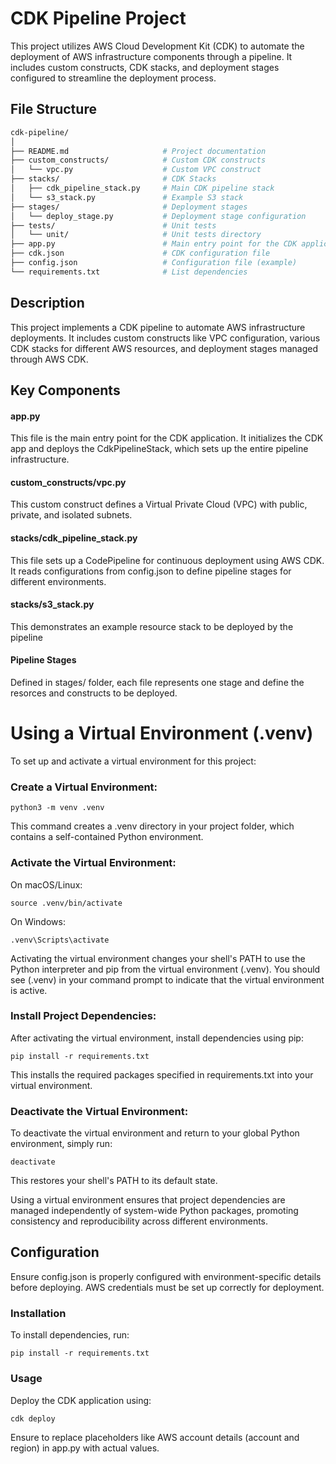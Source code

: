 # CDK Pipeline Project
This project utilizes AWS Cloud Development Kit (CDK) to automate the deployment of AWS infrastructure components through a pipeline. It includes custom constructs, CDK stacks, and deployment stages configured to streamline the deployment process.

## File Structure
```sh
cdk-pipeline/
│
├── README.md                     # Project documentation
├── custom_constructs/            # Custom CDK constructs
│   └── vpc.py                    # Custom VPC construct
├── stacks/                       # CDK Stacks
│   ├── cdk_pipeline_stack.py     # Main CDK pipeline stack
│   └── s3_stack.py               # Example S3 stack
├── stages/                       # Deployment stages
│   └── deploy_stage.py           # Deployment stage configuration
├── tests/                        # Unit tests
│   └── unit/                     # Unit tests directory
├── app.py                        # Main entry point for the CDK application
├── cdk.json                      # CDK configuration file
├── config.json                   # Configuration file (example)
└── requirements.txt              # List dependencies
```

## Description
This project implements a CDK pipeline to automate AWS infrastructure deployments. It includes custom constructs like VPC configuration, various CDK stacks for different AWS resources, and deployment stages managed through AWS CDK.

## Key Components

#### app.py
This file is the main entry point for the CDK application. It initializes the CDK app and deploys the CdkPipelineStack, which sets up the entire pipeline infrastructure.

#### custom_constructs/vpc.py
This custom construct defines a Virtual Private Cloud (VPC) with public, private, and isolated subnets.

#### stacks/cdk_pipeline_stack.py
This file sets up a CodePipeline for continuous deployment using AWS CDK. It reads configurations from config.json to define pipeline stages for different environments.

#### stacks/s3_stack.py
This demonstrates an example resource stack to be deployed by the pipeline

#### Pipeline Stages
Defined in stages/ folder, each file represents one stage and define the resorces and constructs to be deployed.

# Using a Virtual Environment (.venv)
To set up and activate a virtual environment for this project:

### Create a Virtual Environment:

```
python3 -m venv .venv
```

This command creates a .venv directory in your project folder, which contains a self-contained Python environment.


### Activate the Virtual Environment:

On macOS/Linux:
```
source .venv/bin/activate
```

On Windows:
```
.venv\Scripts\activate
```

Activating the virtual environment changes your shell's PATH to use the Python interpreter and pip from the virtual environment (.venv). You should see (.venv) in your command prompt to indicate that the virtual environment is active.


### Install Project Dependencies:
After activating the virtual environment, install dependencies using pip:
```
pip install -r requirements.txt
```

This installs the required packages specified in requirements.txt into your virtual environment.


### Deactivate the Virtual Environment:
To deactivate the virtual environment and return to your global Python environment, simply run:
```
deactivate
```

This restores your shell's PATH to its default state.

Using a virtual environment ensures that project dependencies are managed independently of system-wide Python packages, promoting consistency and reproducibility across different environments.

## Configuration
Ensure config.json is properly configured with environment-specific details before deploying. AWS credentials must be set up correctly for deployment.

### Installation
To install dependencies, run:
```
pip install -r requirements.txt
```

### Usage
Deploy the CDK application using:
```
cdk deploy
```

Ensure to replace placeholders like AWS account details (account and region) in app.py with actual values.
